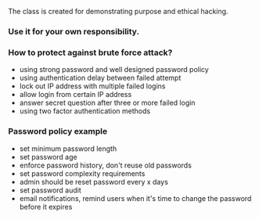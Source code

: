 The class is created for demonstrating purpose and ethical hacking.

### Use it for your own responsibility.

### How to protect against brute force attack?

- using strong password and well designed password policy
- using authentication delay between failed attempt
- lock out IP address with multiple failed logins
- allow login from certain IP address
- answer secret question after three or more failed login
- using two factor authentication methods

### Password policy example

- set minimum password length
- set password age
- enforce password history, don't reuse old passwords
- set password complexity requirements
- admin should be reset password every x days
- set password audit
- email notifications, remind users when it's time to change the password before it expires